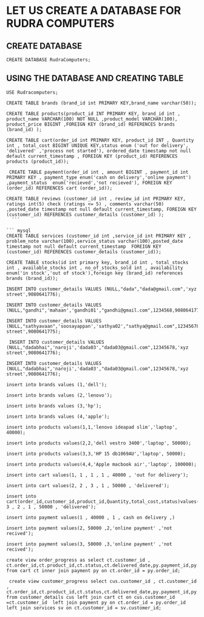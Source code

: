 # LET US CREATE A DATABASE FOR RUDRA COMPUTERS

## CREATE DATABASE
``` mysql
CREATE DATABASE RudraComputers;
```
## USING THE DATABASE AND CREATING TABLE
``` mysql
USE Rudracomputers;
 ```

  ``` mysql
CREATE TABLE brands (brand_id int PRIMARY KEY,brand_name varchar(50));
 ``` 

  ``` mysql
CREATE TABLE products(product_id INT PRIMARY KEY, brand_id int , product_name VARCHAR(100) NOT NULL ,product_model VARCHAR(100), product_price BIGINT ,FOREIGN KEY (brand_id) REFERENCES brands (brand_id) );
  ``` 

  ``` mysql
 CREATE TABLE cart(order_id int PRIMARY KEY, product_id INT , Quantity int , total_cost BIGINT UNIQUE KEY,status enum ('out for delivery', 'delivered' ,'process not started'), ordered_date timestamp not null default current_timestamp , FOREIGN KEY (product_id) REFERENCES products (product_id));
``` 

``` mysql
 CREATE TABLE payment(order_id int , amount BIGINT , payment_id int PRIMARY KEY , payment_type enum('cash on delivery','online payment') ,payment_status  enum('recieved','not recieved'), FOREIGN KEY (order_id) REFERENCES cart (order_id));
``` 

  ``` mysql
  CREATE TABLE reviews (customer_id int , review_id int PRIMARY KEY, ratings int(5) check (ratings <= 5) , comments varchar(50) ,posted_date timestamp not null default current_timestamp, FOREIGN KEY (customer_id) REFERENCES customer_details (customer_id) );
    ``` 

  ``` mysql
 CREATE TABLE services (customer_id int ,service_id int PRIMARY KEY , problem_note varchar(100),service_status varchar(100),posted_date timestamp not null default current_timestamp  FOREIGN KEY (customer_id) REFERENCES customer_details (customer_id));
  ``` 

 ``` mysql 
 CREATE TABLE stocks(id int primary key, brand_id int , total_stocks int , available_stocks int , no_of_stocks_sold int , availability enum('in stock','out of stock'),foreign key (brand_id) references brands (brand_id));   
   ```   

 ``` mysql
 INSERT INTO customer_details VALUES (NULL,"dada","dada@gmail.com",'xyz street',9080641776);
  ```
 ``` mysql
 INSERT INTO customer_details VALUES (NULL,"gandhi",'mahaan','gandhi01',"gandhi@gmail.com",1234568,9080641774);
  ```
   ``` mysql
 INSERT INTO customer_details VALUES (NULL,"sathyavaan",'soosayappan','sathya02',"sathya@gmail.com",12345678,'xyz street',9080641775);
  ```
 ``` mysql
  INSERT INTO customer_details VALUES (NULL,"dadabhai",'naroji','dada03',"dada03@gmail.com",12345678,'xyz street',9080641776);
  ```
 ``` mysql
 INSERT INTO customer_details VALUES (NULL,"dadabhai",'naroji','dada03',"dada03@gmail.com",12345678,'xyz street',9080641776);
  ```

 ``` mysql
insert into brands values (1,'dell');
 ``` 

 ``` mysql
 insert into brands values (2,'lenovo');
  ```
 ``` mysql
 insert into brands values (3,'hp');
  ```
 ``` mysql
 insert into brands values (4,'apple');
 ```
 ``` mysql
insert into products values(1,1,'lenovo ideapad slim','laptop', 40000);
 ``` 
  ``` mysql
 insert into products values(2,2,'dell vestro 3400','laptop', 50000);
 ``` 
  ``` mysql
 insert into products values(3,3,'HP 15 db1069AU','laptop', 50000);
 ``` 
  ``` mysql
 insert into products values(4,4,'Apple macbook air','laptop', 100000);
 ```

 ``` mysql
insert into cart values(1, 1 , 1 , 1 , 40000 , 'out for delivery');
 ``` 
  ``` mysql
insert into cart values(2, 2 , 3 , 1 , 50000 , 'delivered');
 ``` 

  ``` mysql
insert into cart(order_id,customer_id,product_id,Quantity,total_cost,status)values(3, 3 , 2 , 1 , 50000 , 'delivered');
 ``` 


 ``` mysql
insert into payment values(1 , 40000 , 1 , cash on delivery ,)
 ``` 
  ``` mysql
insert into payment values(2, 50000 ,2,'online payment' ,'not recived');
 ``` 
  ``` mysql
insert into payment values(3, 50000 ,3,'online payment' ,'not recived');
 ``` 

   ```mysql                                                                                                         
 create view order_progress as select ct.customer_id , ct.order_id,ct.product_id,ct.status,ct.delivered_date,py.payment_id,py.payment_type,py.payment_status from cart ct inner join payment py on ct.order_id = py.order_id;
```
```mysql   
 create view customer_progress select cus.customer_id , ct.customer_id , ct.order_id,ct.product_id,ct.status,ct.delivered_date,py.payment_id,py.payment_type,py.payment_status,sv.service_id,sv.problem_note,sv.service_status,sv.posted_date from customer_details cus left join cart ct on cus.customer_id =ct.customer_id  left join payment py on ct.order_id = py.order_id left join services sv on ct.customer_id = sv.customer_id;
 ```









 
